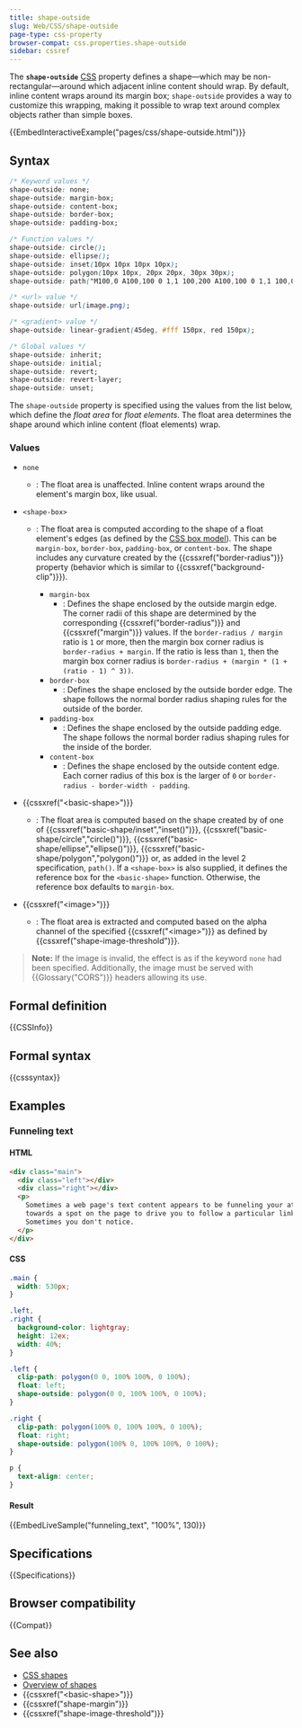 ```yaml
---
title: shape-outside
slug: Web/CSS/shape-outside
page-type: css-property
browser-compat: css.properties.shape-outside
sidebar: cssref
---
```



The **`shape-outside`** [CSS](/en-US/docs/Web/CSS) property defines a shape—which may be non-rectangular—around which adjacent inline content should wrap. By default, inline content wraps around its margin box; `shape-outside` provides a way to customize this wrapping, making it possible to wrap text around complex objects rather than simple boxes.

{{EmbedInteractiveExample("pages/css/shape-outside.html")}}

## Syntax

```css
/* Keyword values */
shape-outside: none;
shape-outside: margin-box;
shape-outside: content-box;
shape-outside: border-box;
shape-outside: padding-box;

/* Function values */
shape-outside: circle();
shape-outside: ellipse();
shape-outside: inset(10px 10px 10px 10px);
shape-outside: polygon(10px 10px, 20px 20px, 30px 30px);
shape-outside: path("M100,0 A100,100 0 1,1 100,200 A100,100 0 1,1 100,0");

/* <url> value */
shape-outside: url(image.png);

/* <gradient> value */
shape-outside: linear-gradient(45deg, #fff 150px, red 150px);

/* Global values */
shape-outside: inherit;
shape-outside: initial;
shape-outside: revert;
shape-outside: revert-layer;
shape-outside: unset;
```

The `shape-outside` property is specified using the values from the list below, which define the _float area_ for _float elements_. The float area determines the shape around which inline content (float elements) wrap.

### Values

- `none`
  - : The float area is unaffected. Inline content wraps around the element's margin box, like usual.
- `<shape-box>`

  - : The float area is computed according to the shape of a float element's edges (as defined by the [CSS box model](/en-US/docs/Web/CSS/CSS_box_model/Introduction_to_the_CSS_box_model)). This can be `margin-box`, `border-box`, `padding-box`, or `content-box`. The shape includes any curvature created by the {{cssxref("border-radius")}} property (behavior which is similar to {{cssxref("background-clip")}}).

    - `margin-box`
      - : Defines the shape enclosed by the outside margin edge. The corner radii of this shape are determined by the corresponding {{cssxref("border-radius")}} and {{cssxref("margin")}} values. If the `border-radius / margin` ratio is `1` or more, then the margin box corner radius is `border-radius + margin`. If the ratio is less than `1`, then the margin box corner radius is `border-radius + (margin * (1 + (ratio - 1) ^ 3))`.
    - `border-box`
      - : Defines the shape enclosed by the outside border edge. The shape follows the normal border radius shaping rules for the outside of the border.
    - `padding-box`
      - : Defines the shape enclosed by the outside padding edge. The shape follows the normal border radius shaping rules for the inside of the border.
    - `content-box`
      - : Defines the shape enclosed by the outside content edge. Each corner radius of this box is the larger of `0` or `border-radius - border-width - padding`.

- {{cssxref("&lt;basic-shape&gt;")}}
  - : The float area is computed based on the shape created by of one of {{cssxref("basic-shape/inset","inset()")}}, {{cssxref("basic-shape/circle","circle()")}}, {{cssxref("basic-shape/ellipse","ellipse()")}}, {{cssxref("basic-shape/polygon","polygon()")}} or, as added in the level 2 specification, `path()`. If a `<shape-box>` is also supplied, it defines the reference box for the `<basic-shape>` function. Otherwise, the reference box defaults to `margin-box`.
- {{cssxref("&lt;image&gt;")}}
  - : The float area is extracted and computed based on the alpha channel of the specified {{cssxref("&lt;image&gt;")}} as defined by {{cssxref("shape-image-threshold")}}.

> **Note:** If the image is invalid, the effect is as if the keyword `none` had been specified. Additionally, the image must be served with {{Glossary("CORS")}} headers allowing its use.

## Formal definition

{{CSSInfo}}

## Formal syntax

{{csssyntax}}

## Examples

### Funneling text

#### HTML

```html
<div class="main">
  <div class="left"></div>
  <div class="right"></div>
  <p>
    Sometimes a web page's text content appears to be funneling your attention
    towards a spot on the page to drive you to follow a particular link.
    Sometimes you don't notice.
  </p>
</div>
```

#### CSS

```css
.main {
  width: 530px;
}

.left,
.right {
  background-color: lightgray;
  height: 12ex;
  width: 40%;
}

.left {
  clip-path: polygon(0 0, 100% 100%, 0 100%);
  float: left;
  shape-outside: polygon(0 0, 100% 100%, 0 100%);
}

.right {
  clip-path: polygon(100% 0, 100% 100%, 0 100%);
  float: right;
  shape-outside: polygon(100% 0, 100% 100%, 0 100%);
}

p {
  text-align: center;
}
```

#### Result

{{EmbedLiveSample("funneling_text", "100%", 130)}}

## Specifications

{{Specifications}}

## Browser compatibility

{{Compat}}

## See also

- [CSS shapes](/en-US/docs/Web/CSS/CSS_shapes)
- [Overview of shapes](/en-US/docs/Web/CSS/CSS_shapes/Overview_of_shapes)
- {{cssxref("&lt;basic-shape&gt;")}}
- {{cssxref("shape-margin")}}
- {{cssxref("shape-image-threshold")}}

